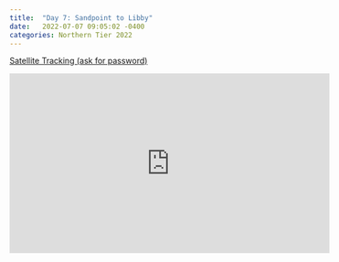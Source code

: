 ```yaml
---
title:  "Day 7: Sandpoint to Libby"
date:   2022-07-07 09:05:02 -0400
categories: Northern Tier 2022
---
```


[Satellite Tracking (ask for password)](https://us0-share.explore.garmin.com/share/harveybarnhard)
<iframe width="560" height="315" src="https://www.youtube.com/embed/mnWwRyfbPY8" frameborder="0" allow="autoplay; encrypted-media" allowfullscreen></iframe>

<p style="text-align: center;"><div class='strava-embed-placeholder' data-embed-type='activity' data-embed-id='7432816040'></div><script src='https://strava-embeds.com/embed.js'></script></p>
